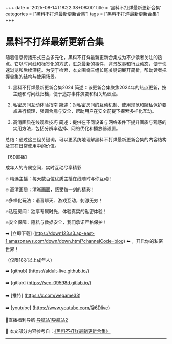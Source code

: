 +++
date = '2025-08-14T18:22:38+08:00'
title = '黑料不打烊最新更新合集'
categories = ['黑料不打烊最新更新合集']
tags = ['黑料不打烊最新更新合集']
+++

# 黑料不打烊最新更新合集

随着信息传播形式日益多元化，黑料不打烊最新更新合集成为不少读者关注的热点。它以时间线和标签化的方式，汇总最新的事件、背景故事和行业动态，便于快速浏览和后续深挖。为便于检索，本文围绕三组长尾关键词展开简析，帮助读者把握合集的结构与使用场景。

1. 黑料不打烊最新更新合集2024
简述：该更新合集聚焦2024年的热点更新，按主题和时间线归档，便于追踪事件演变和相关热议点。

2. 私密房间互动体验指南
简述：对私密房间的互动机制、使用规范和隐私保护要点进行梳理，强调合规与安全，帮助用户在安全前提下探索多样化互动。

3. 高清画质在线观看技巧
简述：提供在不同设备与网络条件下提升画质与观感的实用方法，包括分辨率选择、网络优化和播放器设置。

总结：通过这三组关键词，可以更系统地理解黑料不打烊最新更新合集的内容结构及其在日常使用中的价值。

【6D直播】

 成年人的专属空间，实时互动尽享精彩

🔥 精选主播：每天数百位优质主播在线随时与你互动！

🔥 高清画质：清晰画面，感受每一刻的精彩！

🔥多样化玩法：语音聊天、游戏互动，刺激无穷！

🔥私密房间：独享专属时光，体验真实的私密体验！

🔥安全保障：隐私与数据安全，我们承诺严格保护！

➡️ [立即下载] (https://down123.s3.ap-east-1.amazonaws.com/down/down.html?channelCode=blog) ⬅️ ，开启你的私密世界！

 （仅限18岁以上成年人）

➡️ [github] (https://aldult-live.github.io/)

➡️ [gitlab] (https://seo-09598d.gitlab.io/)

➡️ [推特] (https://x.com/wegame33)

➡️ [youtube] (https://www.youtube.com/@6Dlive)

🔞直播福利导航   [导航站1](https://webstack-86085a.gitlab.io/)[导航站2](https://onlygit123-2.github.io/)


📘 本文部分内容参考自：[《黑料不打烊最新更新合集》](https://webstack-hugo-13.pages.dev/)

---
